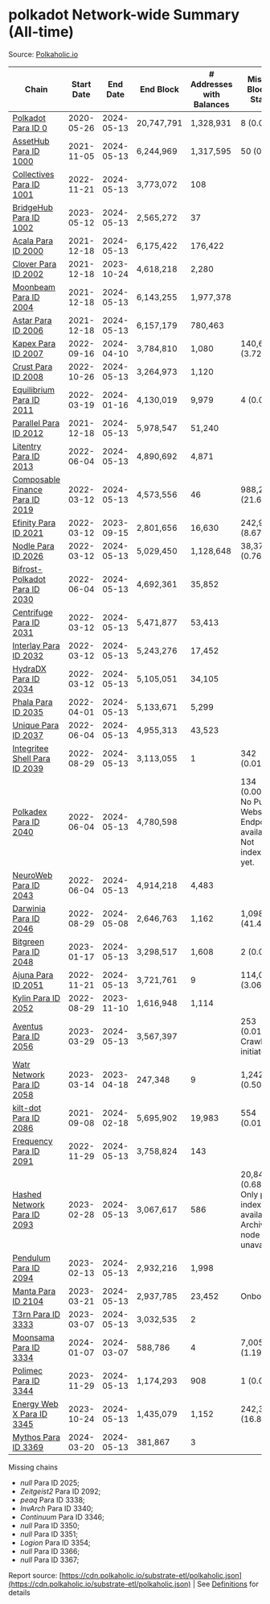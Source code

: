 # polkadot Network-wide Summary (All-time)

Source: [Polkaholic.io](https://polkaholic.io)


| Chain            | Start Date | End Date | End Block | # Addresses with Balances | Missing Blocks / Status |
| ---------------- | ---------- | ---------| --------- | ------------------------- | ----------------------- |
| [Polkadot Para ID 0](/polkadot/0-polkadot) | 2020-05-26 | 2024-05-13 | 20,747,791 |  1,328,931 | 8 (0.00%)  |
| [AssetHub Para ID 1000](/polkadot/1000-assethub) | 2021-11-05 | 2024-05-13 | 6,244,969 |  1,317,595 | 50 (0.00%)  |
| [Collectives Para ID 1001](/polkadot/1001-collectives) | 2022-11-21 | 2024-05-13 | 3,773,072 |  108 |    |
| [BridgeHub Para ID 1002](/polkadot/1002-bridgehub) | 2023-05-12 | 2024-05-13 | 2,565,272 |  37 |    |
| [Acala Para ID 2000](/polkadot/2000-acala) | 2021-12-18 | 2024-05-13 | 6,175,422 |  176,422 |    |
| [Clover Para ID 2002](/polkadot/2002-clover) | 2021-12-18 | 2023-10-24 | 4,618,218 |  2,280 |    |
| [Moonbeam Para ID 2004](/polkadot/2004-moonbeam) | 2021-12-18 | 2024-05-13 | 6,143,255 |  1,977,378 |    |
| [Astar Para ID 2006](/polkadot/2006-astar) | 2021-12-18 | 2024-05-13 | 6,157,179 |  780,463 |    |
| [Kapex Para ID 2007](/polkadot/2007-kapex) | 2022-09-16 | 2024-04-10 | 3,784,810 |  1,080 | 140,668 (3.72%)  |
| [Crust Para ID 2008](/polkadot/2008-crust) | 2022-10-26 | 2024-05-13 | 3,264,973 |  1,120 |    |
| [Equilibrium Para ID 2011](/polkadot/2011-equilibrium) | 2022-03-19 | 2024-01-16 | 4,130,019 |  9,979 | 4 (0.00%)  |
| [Parallel Para ID 2012](/polkadot/2012-parallel) | 2021-12-18 | 2024-05-13 | 5,978,547 |  51,240 |    |
| [Litentry Para ID 2013](/polkadot/2013-litentry) | 2022-06-04 | 2024-05-13 | 4,890,692 |  4,871 |    |
| [Composable Finance Para ID 2019](/polkadot/2019-composable) | 2022-03-12 | 2024-05-13 | 4,573,556 |  46 | 988,229 (21.61%)  |
| [Efinity Para ID 2021](/polkadot/2021-efinity) | 2022-03-12 | 2023-09-15 | 2,801,656 |  16,630 | 242,949 (8.67%)  |
| [Nodle Para ID 2026](/polkadot/2026-nodle) | 2022-03-12 | 2024-05-13 | 5,029,450 |  1,128,648 | 38,374 (0.76%)  |
| [Bifrost-Polkadot Para ID 2030](/polkadot/2030-bifrost) | 2022-06-04 | 2024-05-13 | 4,692,361 |  35,852 |    |
| [Centrifuge Para ID 2031](/polkadot/2031-centrifuge) | 2022-03-12 | 2024-05-13 | 5,471,877 |  53,413 |    |
| [Interlay Para ID 2032](/polkadot/2032-interlay) | 2022-03-12 | 2024-05-13 | 5,243,276 |  17,452 |    |
| [HydraDX Para ID 2034](/polkadot/2034-hydradx) | 2022-03-12 | 2024-05-13 | 5,105,051 |  34,105 |    |
| [Phala Para ID 2035](/polkadot/2035-phala) | 2022-04-01 | 2024-05-13 | 5,133,671 |  5,299 |    |
| [Unique Para ID 2037](/polkadot/2037-unique) | 2022-06-04 | 2024-05-13 | 4,955,313 |  43,523 |    |
| [Integritee Shell Para ID 2039](/polkadot/2039-integritee) | 2022-08-29 | 2024-05-13 | 3,113,055 |  1 | 342 (0.01%)  |
| [Polkadex Para ID 2040](/polkadot/2040-polkadex) | 2022-06-04 | 2024-05-13 | 4,780,598 |   | 134 (0.00%) No Public Websocket Endpoint available: Not indexing yet. |
| [NeuroWeb Para ID 2043](/polkadot/2043-neuroweb) | 2022-06-04 | 2024-05-13 | 4,914,218 |  4,483 |    |
| [Darwinia Para ID 2046](/polkadot/2046-darwinia) | 2022-08-29 | 2024-05-08 | 2,646,763 |  1,162 | 1,098,047 (41.49%)  |
| [Bitgreen Para ID 2048](/polkadot/2048-bitgreen) | 2023-01-17 | 2024-05-13 | 3,298,517 |  1,608 | 2 (0.00%)  |
| [Ajuna Para ID 2051](/polkadot/2051-ajuna) | 2022-11-21 | 2024-05-13 | 3,721,761 |  9 | 114,050 (3.06%)  |
| [Kylin Para ID 2052](/polkadot/2052-kylin) | 2022-08-29 | 2023-11-10 | 1,616,948 |  1,114 |    |
| [Aventus Para ID 2056](/polkadot/2056-aventus) | 2023-03-29 | 2024-05-13 | 3,567,397 |   | 253 (0.01%) Crawling initiated |
| [Watr Network Para ID 2058](/polkadot/2058-watr) | 2023-03-14 | 2023-04-18 | 247,348 |  9 | 1,242 (0.50%)  |
| [kilt-dot Para ID 2086](/polkadot/2086-kilt) | 2021-09-08 | 2024-02-18 | 5,695,902 |  19,983 | 554 (0.01%)  |
| [Frequency Para ID 2091](/polkadot/2091-frequency) | 2022-11-29 | 2024-05-13 | 3,758,824 |  143 |    |
| [Hashed Network Para ID 2093](/polkadot/2093-hashed) | 2023-02-28 | 2024-05-13 | 3,067,617 |  586 | 20,845 (0.68%) Only partial index available: Archive node unavailable |
| [Pendulum Para ID 2094](/polkadot/2094-pendulum) | 2023-02-13 | 2024-05-13 | 2,932,216 |  1,998 |    |
| [Manta Para ID 2104](/polkadot/2104-manta) | 2023-03-21 | 2024-05-13 | 2,937,785 |  23,452 |   Onboarding |
| [T3rn Para ID 3333](/polkadot/3333-t3rn) | 2023-03-07 | 2024-05-13 | 3,032,535 |  2 |    |
| [Moonsama Para ID 3334](/polkadot/3334-moonsama) | 2024-01-07 | 2024-03-07 | 588,786 |  4 | 7,005 (1.19%)  |
| [Polimec Para ID 3344](/polkadot/3344-polimec) | 2023-11-29 | 2024-05-13 | 1,174,293 |  908 | 1 (0.00%)  |
| [Energy Web X Para ID 3345](/polkadot/3345-energywebx) | 2023-10-24 | 2024-05-13 | 1,435,079 |  1,152 | 242,304 (16.88%)  |
| [Mythos Para ID 3369](/polkadot/3369-mythos) | 2024-03-20 | 2024-05-13 | 381,867 |  3 |    |

Missing chains


* *null* Para ID 2025; 
* *Zeitgeist2* Para ID 2092; 
* *peaq* Para ID 3338; 
* *InvArch* Para ID 3340; 
* *Continuum* Para ID 3346; 
* *null* Para ID 3350; 
* *null* Para ID 3351; 
* *Logion* Para ID 3354; 
* *null* Para ID 3366; 
* *null* Para ID 3367; 

Report source: [https://cdn.polkaholic.io/substrate-etl/polkaholic.json](https://cdn.polkaholic.io/substrate-etl/polkaholic.json) | See [Definitions](/DEFINITIONS.md) for details
